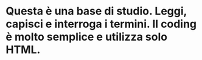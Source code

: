 # Questa è una base di studio. Leggi, capisci e interroga i termini. Il coding è molto semplice e utilizza solo HTML.

